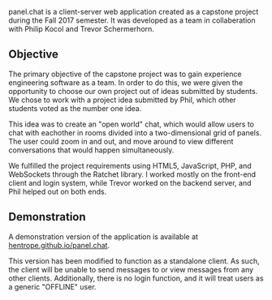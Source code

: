 panel.chat is a client-server web application created as a capstone project during the Fall 2017 semester. It was developed as a team in collaberation with Philip Kocol and Trevor Schermerhorn.

## Objective
The primary objective of the capstone project was to gain experience engineering software as a team. In order to do this, we were given the opportunity to choose our own project out of ideas submitted by students. We chose to work with a project idea submitted by Phil, which other students voted as the number one idea.

This idea was to create an "open world" chat, which would allow users to chat with eachother in rooms divided into a two-dimensional grid of panels. The user could zoom in and out, and move around to view different conversations that would happen simultaneously.

We fulfilled the project requirements using HTML5, JavaScript, PHP, and WebSockets through the Ratchet library. I worked mostly on the front-end client and login system, while Trevor worked on the backend server, and Phil helped out on both ends.

## Demonstration
A demonstration version of the application is available at [hentrope.github.io/panel.chat](https://hentrope.github.io/panel.chat/).

This version has been modified to function as a standalone client. As such, the client will be unable to send messages to or view messages from any other clients. Additionally, there is no login function, and it will treat users as a generic "OFFLINE" user.
